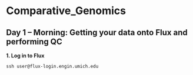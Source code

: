 # Comparative_Genomics

## Day 1 – Morning: Getting your data onto Flux and performing QC 

**1.	Log in to Flux**

`ssh user@flux-login.engin.umich.edu`
